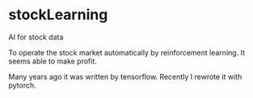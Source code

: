 # stockLearning
AI for stock data

To operate the stock market automatically by reinforcement learning.
It seems able to make profit.

Many years ago it was written by tensorflow. Recently I rewrote it with pytorch.
